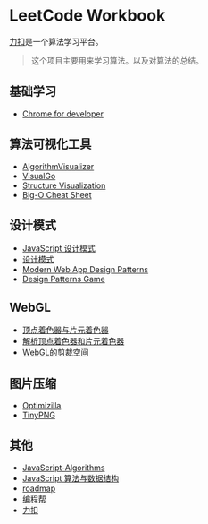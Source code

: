 # LeetCode Workbook

[力扣](https://leetcode-cn.com/)是一个算法学习平台。

> 这个项目主要用来学习算法。以及对算法的总结。

## 基础学习

- [Chrome for developer](https://developer.chrome.com/?hl=zh-cn)

## 算法可视化工具

- [AlgorithmVisualizer](https://algorithm-visualizer.org/)
- [VisualGo](https://visualgo.net/zh)
- [Structure Visualization](https://www.cs.usfca.edu/~galles/visualization/)
- [Big-O Cheat Sheet](https://www.bigocheatsheet.com/)

## 设计模式

- [JavaScript 设计模式](https://www.freecodecamp.org/chinese/news/javascript-design-patterns-explained/)
- [设计模式](https://refactoringguru.cn/design-patterns)
- [Modern Web App Design Patterns](https://www.patterns.dev/)
- [Design Patterns Game](https://designpatternsgame.com/)

## WebGL

- [顶点着色器与片元着色器](https://www.cnblogs.com/airduce/p/10045193.html)
- [解析顶点着色器和片元着色器](https://www.cnblogs.com/sdycxxl2010/p/12638983.html)
- [WebGL的剪裁空间](https://www.cnblogs.com/mvrlink/p/17642759.html)

## 图片压缩

- [Optimizilla](https://imagecompressor.com/zh/)
- [TinyPNG](https://tinypng.com/)

## 其他

- [JavaScript-Algorithms](https://github.com/sisterAn/JavaScript-Algorithms)
- [JavaScript 算法与数据结构](https://github.com/trekhleb/javascript-algorithms/blob/master/README.zh-CN.md)
- [roadmap](https://javabetter.cn/xuexiluxian/qianduan.html)
- [编程帮](http://www.biancheng.net/algorithm/what-is-algorithm.html)
- [力扣](https://leetcode-cn.com/)
